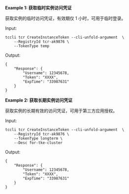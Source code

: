 **Example 1: 获取临时实例访问凭证**

获取实例的临时访问凭证，有效期仅 1 小时，可用于临时登录。

Input: 

```
tccli tcr CreateInstanceToken --cli-unfold-argument  \
    --RegistryId tcr-ak9876 \
    --TokenType temp
```

Output: 
```
{
    "Response": {
        "Username": 12345678,
        "Token": "XXXX",
        "ExpTime": "33987631"
    }
}
```

**Example 2: 获取长期实例访问凭证**

获取实例的长期有效的访问凭证，可用于第三方应用授权。

Input: 

```
tccli tcr CreateInstanceToken --cli-unfold-argument  \
    --RegistryId tcr-ak9876 \
    --TokenType longterm \
    --Desc for-tke-cluster
```

Output: 
```
{
    "Response": {
        "Username": 12345678,
        "Token": "XXXX",
        "ExpTime": "33987631"
    }
}
```

